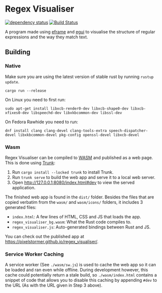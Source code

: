 # Regex Visualiser

[![dependency status](https://deps.rs/repo/github/Pixelstormer/regex_visualiser/status.svg)](https://deps.rs/repo/github/Pixelstormer/regex_visualiser)
[![Build Status](https://github.com/Pixelstormer/regex_visualiser/workflows/CI/badge.svg)](https://github.com/Pixelstormer/regex_visualiser/actions?workflow=CI)

A program made using [eframe](https://github.com/emilk/egui/tree/master/crates/eframe) and [egui](https://github.com/emilk/egui/) to visualise the structure of regular expressions and the way they match text.

## Building

### Native

Make sure you are using the latest version of stable rust by running `rustup update`.

`cargo run --release`

On Linux you need to first run:

`sudo apt-get install libxcb-render0-dev libxcb-shape0-dev libxcb-xfixes0-dev libspeechd-dev libxkbcommon-dev libssl-dev`

On Fedora Rawhide you need to run:

`dnf install clang clang-devel clang-tools-extra speech-dispatcher-devel libxkbcommon-devel pkg-config openssl-devel libxcb-devel`

### Wasm

Regex Visualiser can be compiled to [WASM](https://en.wikipedia.org/wiki/WebAssembly) and published as a web page. This is done using [Trunk](https://trunkrs.dev/):

1. Run `cargo install --locked trunk` to install Trunk.
2. Run `trunk serve` to build the web app and serve it to a local web server.
3. Open http://127.0.0.1:8080/index.html#dev to view the served application.

The finished web app is found in the `dist/` folder.
Besides the files that are copied verbatim from the `wasm/` and `wasm/icons/` folders, it includes 3 generated files:

* `index.html`: A few lines of HTML, CSS and JS that loads the app.
* `regex_visualiser_bg.wasm`: What the Rust code compiles to.
* `regex_visualiser.js`: Auto-generated bindings between Rust and JS.

You can check out the published app at <https://pixelstormer.github.io/regex_visualiser/>.

### Service Worker Caching

A service worker (See `./wasm/sw.js`) is used to cache the web app so it can be loaded and ran even while offline.
During development however, this cache could potentially return a stale build, so `./wasm/index.html` contains a snippet of code that allows you to disable this caching by appending `#dev` to the URL (As with the URL given in Step 3 above).
